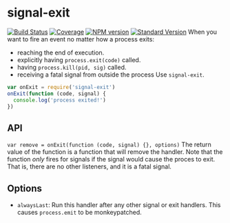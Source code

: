 # signal-exit
[![Build Status](https://travis-ci.org/tapjs/signal-exit.png)](https://travis-ci.org/tapjs/signal-exit)
[![Coverage](https://coveralls.io/repos/tapjs/signal-exit/badge.svg?branch=master)](https://coveralls.io/r/tapjs/signal-exit?branch=master)
[![NPM version](https://img.shields.io/npm/v/signal-exit.svg)](https://www.npmjs.com/package/signal-exit)
[![Standard Version](https://img.shields.io/badge/release-standard%20version-brightgreen.svg)](https://github.com/conventional-changelog/standard-version)
When you want to fire an event no matter how a process exits:
* reaching the end of execution.
* explicitly having `process.exit(code)` called.
* having `process.kill(pid, sig)` called.
* receiving a fatal signal from outside the process
Use `signal-exit`.
```js
var onExit = require('signal-exit')
onExit(function (code, signal) {
  console.log('process exited!')
})
```
## API
`var remove = onExit(function (code, signal) {}, options)`
The return value of the function is a function that will remove the
handler.
Note that the function *only* fires for signals if the signal would
cause the proces to exit.  That is, there are no other listeners, and
it is a fatal signal.
## Options
* `alwaysLast`: Run this handler after any other signal or exit
  handlers.  This causes `process.emit` to be monkeypatched.
